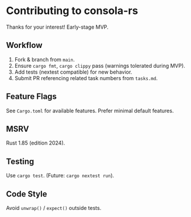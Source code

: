 # Contributing to consola-rs

Thanks for your interest! Early-stage MVP.

## Workflow

1. Fork & branch from `main`.
2. Ensure `cargo fmt`, `cargo clippy` pass (warnings tolerated during MVP).
3. Add tests (nextest compatible) for new behavior.
4. Submit PR referencing related task numbers from `tasks.md`.

## Feature Flags

See `Cargo.toml` for available features. Prefer minimal default features.

## MSRV

Rust 1.85 (edition 2024).

## Testing

Use `cargo test`. (Future: `cargo nextest run`).

## Code Style

Avoid `unwrap()` / `expect()` outside tests.
